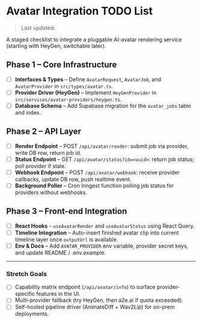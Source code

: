 # Avatar Integration TODO List

> Last updated: <!-- TODO: update date when editing -->

A staged checklist to integrate a pluggable AI-avatar rendering service (starting with HeyGen, switchable later).

## Phase 1 – Core Infrastructure

- [ ] **Interfaces & Types** – Define `AvatarRequest`, `AvatarJob`, and `AvatarProvider` in `src/types/avatar.ts`.
- [ ] **Provider Driver (HeyGen)** – Implement `HeyGenProvider` in `src/services/avatar-providers/heygen.ts`.
- [ ] **Database Schema** – Add Supabase migration for the `avatar_jobs` table and index.

## Phase 2 – API Layer

- [ ] **Render Endpoint** – POST `/api/avatar/render`: submit job via provider, write DB row, return job id.
- [ ] **Status Endpoint** – GET `/api/avatar/status?id=<uuid>`: return job status; poll provider if stale.
- [ ] **Webhook Endpoint** – POST `/api/avatar/webhook`: receive provider callbacks, update DB row, push realtime event.
- [ ] **Background Poller** – Cron Inngest function polling job status for providers without webhooks.

## Phase 3 – Front-end Integration

- [ ] **React Hooks** – `useAvatarRender` and `useAvatarStatus` using React Query.
- [ ] **Timeline Integration** – Auto-insert finished avatar clip into current timeline layer once `outputUrl` is available.
- [ ] **Env & Docs** – Add `AVATAR_PROVIDER` env variable, provider secret keys, and update README / .env.example.

---

### Stretch Goals

- [ ] Capability matrix endpoint (`/api/avatar/info`) to surface provider-specific features in the UI.
- [ ] Multi-provider fallback (try HeyGen, then a2e.ai if quota exceeded).
- [ ] Self-hosted pipeline driver (AnimateDiff + Wav2Lip) for on-prem deployments. 